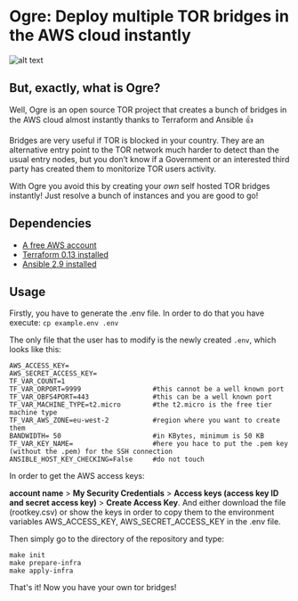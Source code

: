 # Ogre: Deploy multiple TOR bridges in the AWS cloud instantly

![alt text](https://github.com/i3q2-sys/PTN/blob/main/Salvavidas/image/ogre.png)


## But, exactly, what is Ogre?

Well, Ogre is an open source TOR project that creates a bunch of bridges in the AWS cloud almost instantly thanks to Terraform and Ansible :+1:

Bridges are very useful if TOR is blocked in your country. They are an alternative entry point to the TOR network much harder to detect than the usual entry nodes, but you don’t know if a Government or an interested third party has created them to monitorize TOR users activity.

With Ogre you avoid this by creating your *own* self hosted TOR bridges instantly! Just resolve a bunch of instances and you are good to go!

## Dependencies

- [A free AWS account](https://aws.amazon.com/es/premiumsupport/knowledge-center/create-and-activate-aws-account/)
- [Terraform 0.13 installed](https://github.com/hashicorp/terraform/tree/v0.13.5) 
- [Ansible 2.9 installed](https://docs.ansible.com/ansible/latest/roadmap/ROADMAP_2_9.html)

## Usage
Firstly, you have to generate the .env file. In order to do that you have execute:
`cp example.env .env`

The only file that the user has to modify is the newly created `.env`, which looks like this:

```
AWS_ACCESS_KEY=
AWS_SECRET_ACCESS_KEY=
TF_VAR_COUNT=1
TF_VAR_ORPORT=9999                  #this cannot be a well known port
TF_VAR_OBFS4PORT=443                #this can be a well known port
TF_VAR_MACHINE_TYPE=t2.micro        #the t2.micro is the free tier machine type
TF_VAR_AWS_ZONE=eu-west-2           #region where you want to create them
BANDWIDTH= 50                       #in KBytes, minimum is 50 KB
TF_VAR_KEY_NAME=                    #here you hace to put the .pem key (without the .pem) for the SSH connection
ANSIBLE_HOST_KEY_CHECKING=False     #do not touch
```

In order to get the AWS access keys:

**account name** > **My Security Credentials** > **Access keys (access key ID and secret access key)** > **Create Access Key**. And either download the file (rootkey.csv) or show the keys in order to copy them to the environment variables AWS_ACCESS_KEY, AWS_SECRET_ACCESS_KEY in the .env file.

Then simply go to the directory of the repository and type:

```
make init 
make prepare-infra 
make apply-infra 
```

That's it! Now you have your own tor bridges!

